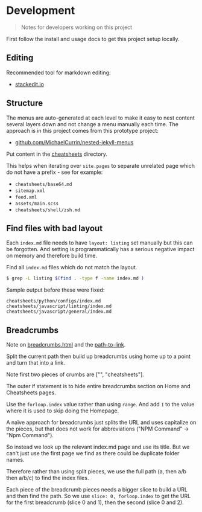 # Development
> Notes for developers working on this project


First follow the install and usage docs to get this project setup locally.


## Editing

Recommended tool for markdown editing:

- [stackedit.io](https://stackedit.io/)


## Structure

The menus are auto-generated at each level to make it easy to nest content several layers down and not change a menu manually each time. The approach is in this project comes from this prototype project:

- [github.com/MichaelCurrin/nested-jekyll-menus](https://github.com/MichaelCurrin/nested-jekyll-menus/)

Put content in the [cheatsheets](/cheatsheets/) directory.

This helps when iterating over `site.pages` to separate unrelated page which do not have a prefix - see for example:

- `cheatsheets/base64.md`
- `sitemap.xml`
- `feed.xml`
- `assets/main.scss`
- `cheatsheets/shell/zsh.md`


## Find files with bad layout

Each `index.md` file needs to have `layout: listing` set manually but this can be forgotten. And setting is programmatically has a serious negative impact on memory and therefore build time.

Find all `index.md` files which do not match the layout.

```sh
$ grep -L listing $(find . -type f -name index.md )
```
Sample output before these were fixed:

```
cheatsheets/python/configs/index.md
cheatsheets/javascript/linting/index.md
cheatsheets/javascript/general/index.md
```


## Breadcrumbs

Note on [breadcrumbs.html](/_includes/breadcrumbs.html) and the [path-to-link](/_includes/path-to-link.html).

Split the current path then build up breadcrumbs using home up to
a point and turn that into a link.

Note first two pieces of crumbs are ["", "cheatsheets"].

The outer if statement is to hide entire breadcrumbs section on Home and Cheatsheets pages.

Use the `forloop.index` value rather than using `range`. And add `1` to the value where it is used to skip doing the Homepage.

A naïve approach for breadcrumbs just splits the URL and uses capitalize on the pieces, but that does not work for abbreviations ("NPM Command" -> "Npm Command").

So instead we look up the relevant index.md page and use its title.
But we can't just use the first page we find as there could be duplicate folder names.

Therefore rather than using split pieces, we use the full path (a, then a/b then a/b/c) to find the index files.

Each piece of the breadcrumb pieces needs a bigger slice to build a URL and then find the path. So we use `slice: 0, forloop.index` to get the URL for the first breadcrumb (slice 0 and 1), then the second (slice 0 and 2).
